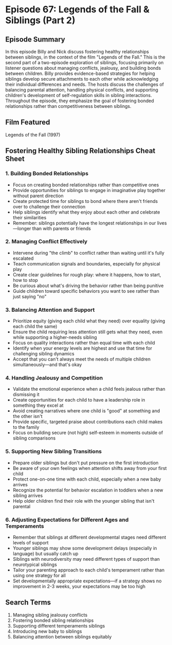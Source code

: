 # Episode 67: Legends of the Fall & Siblings (Part 2)

## Episode Summary
In this episode Billy and Nick discuss fostering healthy relationships between siblings, in the context of the film "Legends of the Fall." This is the second part of a two-episode exploration of siblings, focusing primarily on listener questions about managing conflicts, jealousy, and building bonds between children. Billy provides evidence-based strategies for helping siblings develop secure attachments to each other while acknowledging their individual differences and needs. The hosts discuss the challenges of balancing parental attention, handling physical conflicts, and supporting children's development of self-regulation skills in sibling interactions. Throughout the episode, they emphasize the goal of fostering bonded relationships rather than competitiveness between siblings.

## Film Featured
Legends of the Fall (1997)

## Fostering Healthy Sibling Relationships Cheat Sheet

### 1. Building Bonded Relationships
- Focus on creating bonded relationships rather than competitive ones
- Provide opportunities for siblings to engage in imaginative play together without parent direction
- Create protected time for siblings to bond where there aren't friends over to challenge their connection
- Help siblings identify what they enjoy about each other and celebrate their similarities
- Remember: siblings potentially have the longest relationships in our lives—longer than with parents or friends

### 2. Managing Conflict Effectively
- Intervene during "the climb" to conflict rather than waiting until it's fully escalated
- Teach communication signals and boundaries, especially for physical play
- Create clear guidelines for rough play: where it happens, how to start, how to stop
- Be curious about what's driving the behavior rather than being punitive
- Guide children toward specific behaviors you want to see rather than just saying "no"

### 3. Balancing Attention and Support
- Prioritize equity (giving each child what they need) over equality (giving each child the same)
- Ensure the child requiring less attention still gets what they need, even while supporting a higher-needs sibling
- Focus on quality interactions rather than equal time with each child
- Identify when your energy levels are highest and use that time for challenging sibling dynamics
- Accept that you can't always meet the needs of multiple children simultaneously—and that's okay

### 4. Handling Jealousy and Competition
- Validate the emotional experience when a child feels jealous rather than dismissing it
- Create opportunities for each child to have a leadership role in something they excel at
- Avoid creating narratives where one child is "good" at something and the other isn't
- Provide specific, targeted praise about contributions each child makes to the family
- Focus on building secure (not high) self-esteem in moments outside of sibling comparisons

### 5. Supporting New Sibling Transitions
- Prepare older siblings but don't put pressure on the first introduction
- Be aware of your own feelings when attention shifts away from your first child
- Protect one-on-one time with each child, especially when a new baby arrives
- Recognize the potential for behavior escalation in toddlers when a new sibling arrives
- Help older children find their role with the younger sibling that isn't parental

### 6. Adjusting Expectations for Different Ages and Temperaments
- Remember that siblings at different developmental stages need different levels of support
- Younger siblings may show some development delays (especially in language) but usually catch up
- Siblings with neurodiversity may need different types of support than neurotypical siblings
- Tailor your parenting approach to each child's temperament rather than using one strategy for all
- Set developmentally appropriate expectations—if a strategy shows no improvement in 2-3 weeks, your expectations may be too high

## Search Terms
1. Managing sibling jealousy conflicts
2. Fostering bonded sibling relationships
3. Supporting different temperaments siblings
4. Introducing new baby to siblings
5. Balancing attention between siblings equitably